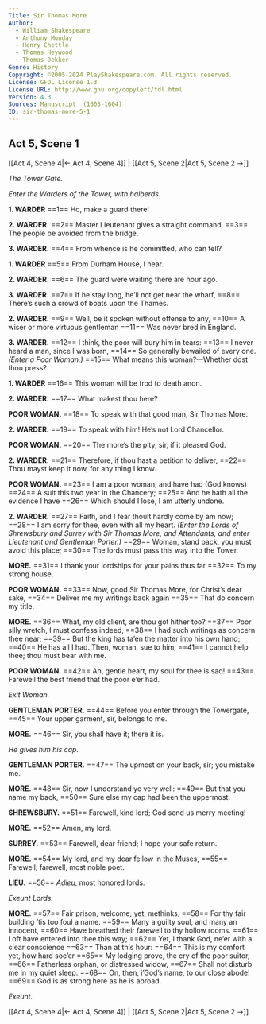 ```yaml
---
Title: Sir Thomas More
Author: 
  - William Shakespeare
  - Anthony Munday
  - Henry Chettle
  - Thomas Heywood
  - Thomas Dekker
Genre: History
Copyright: ©2005-2024 PlayShakespeare.com. All rights reserved.
License: GFDL License 1.3
License URL: http://www.gnu.org/copyleft/fdl.html
Version: 4.3
Sources: Manuscript  (1603-1604)
ID: sir-thomas-more-5-1
---
```


## Act 5, Scene 1
[[Act 4, Scene 4|← Act 4, Scene 4]] | [[Act 5, Scene 2|Act 5, Scene 2 →]]

*The Tower Gate.*

*Enter the Warders of the Tower, with halberds.*

**1. WARDER**
==1== Ho, make a guard there!

**2. WARDER.**
==2== Master Lieutenant gives a straight command,
==3== The people be avoided from the bridge.

**3. WARDER.**
==4== From whence is he committed, who can tell?

**1. WARDER**
==5== From Durham House, I hear.

**2. WARDER.**
==6== The guard were waiting there are hour ago.

**3. WARDER.**
==7== If he stay long, he’ll not get near the wharf,
==8== There’s such a crowd of boats upon the Thames.

**2. WARDER.**
==9== Well, be it spoken without offense to any,
==10== A wiser or more virtuous gentleman
==11== Was never bred in England.

**3. WARDER.**
==12== I think, the poor will bury him in tears:
==13== I never heard a man, since I was born,
==14== So generally bewailed of every one.
*(Enter a Poor Woman.)*
==15== What means this woman?—Whether dost thou press?

**1. WARDER**
==16== This woman will be trod to death anon.

**2. WARDER.**
==17== What makest thou here?

**POOR WOMAN.**
==18== To speak with that good man, Sir Thomas More.

**2. WARDER.**
==19== To speak with him! He’s not Lord Chancellor.

**POOR WOMAN.**
==20== The more’s the pity, sir, if it pleased God.

**2. WARDER.**
==21== Therefore, if thou hast a petition to deliver,
==22== Thou mayst keep it now, for any thing I know.

**POOR WOMAN.**
==23== I am a poor woman, and have had (God knows) 
==24== A suit this two year in the Chancery;
==25== And he hath all the evidence I have
==26== Which should I lose, I am utterly undone.

**2. WARDER.**
==27== Faith, and I fear thoult hardly come by am now;
==28== I am sorry for thee, even with all my heart.
*(Enter the Lords of Shrewsbury and Surrey with Sir Thomas More, and Attendants, and enter Lieutenant and Gentleman Porter.)*
==29== Woman, stand back, you must avoid this place;
==30== The lords must pass this way into the Tower.

**MORE.**
==31== I thank your lordships for your pains thus far
==32== To my strong house.

**POOR WOMAN.**
==33== Now, good Sir Thomas More, for Christ’s dear sake,
==34== Deliver me my writings back again
==35== That do concern my title.

**MORE.**
==36== What, my old client, are thou got hither too?
==37== Poor silly wretch, I must confess indeed,
==38== I had such writings as concern thee near;
==39== But the king has ta’en the matter into his own hand;
==40== He has all I had. Then, woman, sue to him;
==41== I cannot help thee; thou must bear with me.

**POOR WOMAN.**
==42== Ah, gentle heart, my soul for thee is sad!
==43== Farewell the best friend that the poor e’er had.

*Exit Woman.*

**GENTLEMAN PORTER.**
==44== Before you enter through the Towergate,
==45== Your upper garment, sir, belongs to me.

**MORE.**
==46== Sir, you shall have it; there it is.

*He gives him his cap.*

**GENTLEMAN PORTER.**
==47== The upmost on your back, sir; you mistake me.

**MORE.**
==48== Sir, now I understand ye very well:
==49== But that you name my back,
==50== Sure else my cap had been the uppermost.

**SHREWSBURY.**
==51== Farewell, kind lord; God send us merry meeting!

**MORE.**
==52== Amen, my lord.

**SURREY.**
==53== Farewell, dear friend; I hope your safe return.

**MORE.**
==54== My lord, and my dear fellow in the Muses,
==55== Farewell; farewell, most noble poet.

**LIEU.**
==56== *Adieu*, most honored lords.

*Exeunt Lords.*

**MORE.**
==57== Fair prison, welcome; yet, methinks,
==58== For thy fair building ’tis too foul a name.
==59== Many a guilty soul, and many an innocent,
==60== Have breathed their farewell to thy hollow rooms.
==61== I oft have entered into thee this way;
==62== Yet, I thank God, ne’er with a clear conscience
==63== Than at this hour:
==64== This is my comfort yet, how hard soe’er
==65== My lodging prove, the cry of the poor suitor,
==66== Fatherless orphan, or distressed widow,
==67== Shall not disturb me in my quiet sleep.
==68== On, then, i’God’s name, to our close abode!
==69== God is as strong here as he is abroad.

*Exeunt.*

[[Act 4, Scene 4|← Act 4, Scene 4]] | [[Act 5, Scene 2|Act 5, Scene 2 →]]